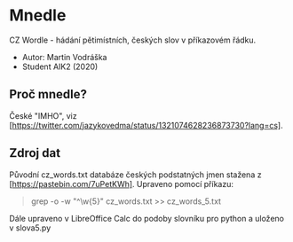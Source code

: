 # Mnedle
CZ Wordle - hádání pětimístních, českých slov v příkazovém řádku.

- Autor: Martin Vodráška
- Student AIK2 (2020)

## Proč mnedle?
České "IMHO", viz [https://twitter.com/jazykovedma/status/1321074628236873730?lang=cs].

## Zdroj dat

Původní cz_words.txt databáze českých podstatných jmen stažena z [https://pastebin.com/7uPetKWh]. Upraveno pomocí příkazu: 
> grep -o -w "^\w\{5\}" cz_words.txt >> cz_words_5.txt

Dále upraveno v LibreOffice Calc do podoby slovníku pro python a uloženo v slova5.py